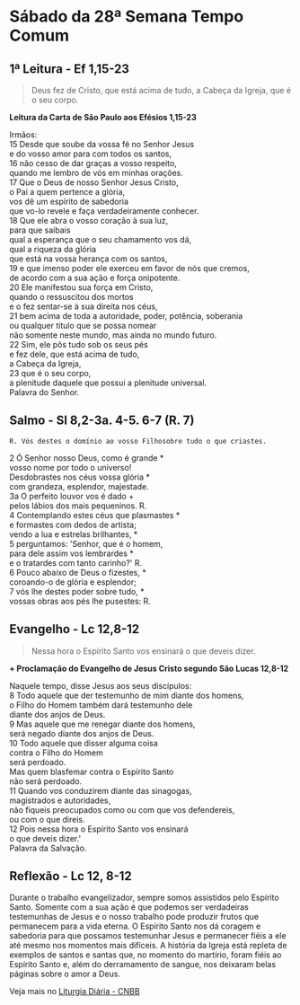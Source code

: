 # Sábado da 28ª Semana Tempo Comum

## 1ª Leitura - Ef 1,15-23

> Deus fez de Cristo, que está acima de tudo, a Cabeça da Igreja, que é o seu corpo.

**Leitura da Carta de São Paulo aos Efésios 1,15-23**

Irmãos:   
15 Desde que soube da vossa fé no Senhor Jesus   
 e do vosso amor para com todos os santos,   
16 não cesso de dar graças a vosso respeito,   
 quando me lembro de vós em minhas orações.   
17 Que o Deus de nosso Senhor Jesus Cristo,   
 o Pai a quem pertence a glória,   
 vos dê um espírito de sabedoria   
 que vo-lo revele e faça verdadeiramente conhecer.   
18 Que ele abra o vosso coração à sua luz,   
 para que saibais   
 qual a esperança que o seu chamamento vos dá,   
 qual a riqueza da glória   
 que está na vossa herança com os santos,   
19 e que imenso poder ele exerceu em favor de nós que cremos,   
 de acordo com a sua ação e força onipotente.   
20 Ele manifestou sua força em Cristo,   
 quando o ressuscitou dos mortos   
 e o fez sentar-se à sua direita nos céus,   
21 bem acima de toda a autoridade, poder, potência, soberania   
 ou qualquer título que se possa nomear   
 não somente neste mundo, mas ainda no mundo futuro.   
22 Sim, ele pôs tudo sob os seus pés   
 e fez dele, que está acima de tudo,   
 a Cabeça da Igreja,   
23 que é o seu corpo,   
 a plenitude daquele que possui a plenitude universal.   
 Palavra do Senhor.

## Salmo - Sl 8,2-3a. 4-5. 6-7 (R. 7)

`R. Vós destes o domínio ao vosso Filhosobre tudo o que criastes.`

2 Ó Senhor nosso Deus, como é grande *   
 vosso nome por todo o universo!   
  Desdobrastes nos céus vossa glória *   
 com grandeza, esplendor, majestade.   
3a O perfeito louvor vos é dado +   
 pelos lábios dos mais pequeninos. R.       
4 Contemplando estes céus que plasmastes *   
 e formastes com dedos de artista;   
 vendo a lua e estrelas brilhantes, *   
5 perguntamos: 'Senhor, que é o homem,   
 para dele assim vos lembrardes *   
 e o tratardes com tanto carinho?' R.       
6 Pouco abaixo de Deus o fizestes, *   
 coroando-o de glória e esplendor;   
7 vós lhe destes poder sobre tudo, *   
 vossas obras aos pés lhe pusestes: R.

## Evangelho - Lc 12,8-12

> Nessa hora o Espírito Santo vos ensinará o que deveis dizer.

**+ Proclamação do Evangelho de Jesus Cristo segundo São Lucas   12,8-12**

Naquele tempo, disse Jesus aos seus discípulos:   
8 Todo aquele que der testemunho de mim diante dos homens,   
 o Filho do Homem também dará testemunho dele   
 diante dos anjos de Deus.   
9 Mas aquele que me renegar diante dos homens,   
 será negado diante dos anjos de Deus.   
10 Todo aquele que disser alguma coisa   
 contra o Filho do Homem   
 será perdoado.   
 Mas quem blasfemar contra o Espírito Santo   
 não será perdoado.   
11 Quando vos conduzirem diante das sinagogas,   
 magistrados e autoridades,   
 não fiqueis preocupados como ou com que vos defendereis,   
 ou com o que direis.   
12 Pois nessa hora o Espírito Santo vos ensinará   
 o que deveis dizer.'   
 Palavra da Salvação.

## Reflexão - Lc 12, 8-12

Durante o trabalho evangelizador, sempre somos assistidos pelo Espírito Santo. Somente com a sua ação é que podemos ser verdadeiras testemunhas de Jesus e o nosso trabalho pode produzir frutos que permanecem para a vida eterna. O Espírito Santo nos dá coragem e sabedoria para que possamos testemunhar Jesus e permanecer fiéis a ele até mesmo nos momentos mais difíceis. A história da Igreja está repleta de exemplos de santos e santas que, no momento do martírio, foram fiéis ao Espírito Santo e, além do derramamento de sangue, nos deixaram belas páginas sobre o amor a Deus.

Veja mais no [Liturgia Diária - CNBB](http://liturgiadiaria.cnbb.org.br/app/user/user/UserView.php?ano=2016&mes=10&dia=15)
